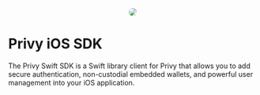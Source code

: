 <div style="display: flex; width: 100%; justify-content: center" >
  <img src="https://avatars.githubusercontent.com/u/81824329?s=200&v=4" style="border-radius: 100%">
</div>

# Privy iOS SDK

The Privy Swift SDK is a Swift library client for Privy that allows you to add secure authentication, non-custodial embedded wallets, and powerful user management into your iOS application.
